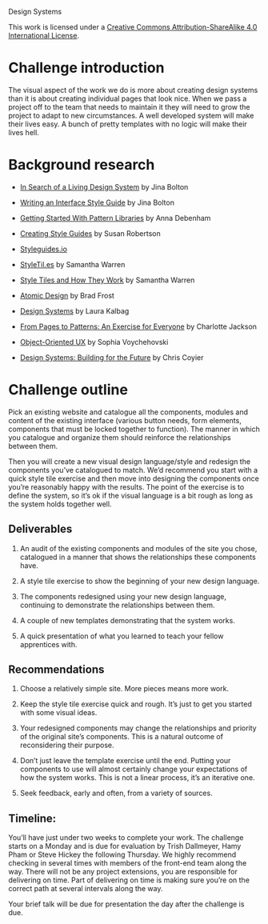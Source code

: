 Design Systems

This work is licensed under a [Creative Commons Attribution-ShareAlike 4.0 International License](http://creativecommons.org/licenses/by-sa/4.0/).

# Challenge introduction

The visual aspect of the work we do is more about creating design systems than it is about creating individual pages that look nice. When we pass a project off to the team that needs to maintain it they will need to grow the project to adapt to new circumstances. A well developed system will make their lives easy. A bunch of pretty templates with no logic will make their lives hell.

# Background research

* [In Search of a Living Design System](https://the-pastry-box-project.net/jina-bolton/2015-March-28) by Jina Bolton 

* [Writing an Interface Style Guide](http://alistapart.com/article/writingainterfacestyleguide) by Jina Bolton 

* [Getting Started With Pattern Libraries](http://alistapart.com/blog/post/getting-started-with-pattern-libraries) by Anna Debenham 

* [Creating Style Guides](http://alistapart.com/article/creating-style-guides) by Susan Robertson 

* [Styleguides.io](http://styleguides.io/) 

* [StyleTil.es](http://styletil.es/) by Samantha Warren

* [Style Tiles and How They Work](http://alistapart.com/article/style-tiles-and-how-they-work) by Samantha Warren

* [Atomic Design](http://atomicdesign.bradfrost.com/table-of-contents/) by Brad Frost

* [Design Systems](https://24ways.org/2012/design-systems/) by Laura Kalbag

* [From Pages to Patterns: An Exercise for Everyone](http://alistapart.com/article/from-pages-to-patterns-an-exercise-for-everyone) by Charlotte Jackson

* [Object-Oriented UX](http://alistapart.com/article/object-oriented-ux) by Sophia Voychehovski

* [Design Systems: Building for the Future](https://css-tricks.com/design-systems-building-future/) by Chris Coyier

# Challenge outline

Pick an existing website and catalogue all the components, modules and content of the existing interface (various button needs, form elements, components that must be locked together to function). The manner in which you catalogue and organize them should reinforce the relationships between them.

Then you will create a new visual design language/style and redesign the components you’ve catalogued to match. We’d recommend you start with a quick style tile exercise and then move into designing the components once you’re reasonably happy with the results. The point of the exercise is to define the system, so it’s ok if the visual language is a bit rough as long as the system holds together well.

## Deliverables

1. An audit of the existing components and modules of the site you chose, catalogued in a manner that shows the relationships these components have.

2. A style tile exercise to show the beginning of your new design language.

3. The components redesigned using your new design language, continuing to demonstrate the relationships between them.

4. A couple of new templates demonstrating that the system works.

5. A quick presentation of what you learned to teach your fellow apprentices with.

## Recommendations

1. Choose a relatively simple site. More pieces means more work.

2. Keep the style tile exercise quick and rough. It’s just to get you started with some visual ideas.

3. Your redesigned components may change the relationships and priority of the original site’s components. This is a natural outcome of reconsidering their purpose.

4. Don’t just leave the template exercise until the end. Putting your components to use will almost certainly change your expectations of how the system works. This is not a linear process, it’s an iterative one.

5. Seek feedback, early and often, from a variety of sources.

## Timeline:

You’ll have just under two weeks to complete your work. The challenge starts on a Monday and is due for evaluation by Trish Dallmeyer, Hamy Pham or Steve Hickey the following Thursday. We highly recommend checking in several times with members of the front-end team along the way. There will not be any project extensions, you are responsible for delivering on time. Part of delivering on time is making sure you’re on the correct path at several intervals along the way.

Your brief talk will be due for presentation the day after the challenge is due.

